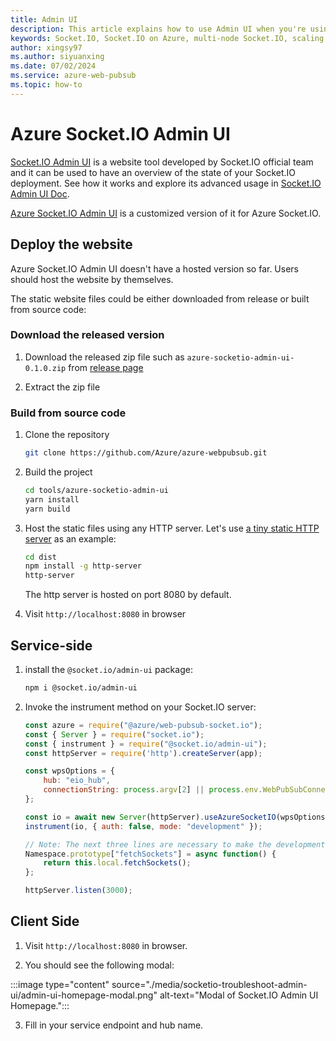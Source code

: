 ```yaml
---
title: Admin UI
description: This article explains how to use Admin UI when you're using Web PubSub for Socket.IO.
keywords: Socket.IO, Socket.IO on Azure, multi-node Socket.IO, scaling Socket.IO, Socket.IO logging, Socket.IO debugging, socketio, azure socketio
author: xingsy97
ms.author: siyuanxing
ms.date: 07/02/2024
ms.service: azure-web-pubsub
ms.topic: how-to
---
```


# Azure Socket.IO Admin UI

[Socket.IO Admin UI](https://socket.io/docs/v4/admin-ui/) is a website tool developed by Socket.IO official team and it can be used to have an overview of the state of your Socket.IO deployment. See how it works and explore its advanced usage in [Socket.IO Admin UI Doc](https://socket.io/docs/v4/admin-ui/).

[Azure Socket.IO Admin UI](https://github.com/Azure/azure-webpubsub/tree/main/tools/azure-socketio-admin-ui) is a customized version of it for Azure Socket.IO. 

## Deploy the website
Azure Socket.IO Admin UI doesn't have a hosted version so far. Users should host the website by themselves. 

The static website files could be either downloaded from release or built from source code:

### Download the released version
1. Download the released zip file such as `azure-socketio-admin-ui-0.1.0.zip` from [release page](https://github.com/Azure/azure-webpubsub/releases)

2. Extract the zip file

### Build from source code
1. Clone the repository 
    ```bash
    git clone https://github.com/Azure/azure-webpubsub.git
    ```

2. Build the project 
    ```bash
    cd tools/azure-socketio-admin-ui
    yarn install
    yarn build
    ```

3. Host the static files using any HTTP server. Let's use [a tiny static HTTP server](https://www.npmjs.com/package/http-server) as an example:
    ```bash
    cd dist
    npm install -g http-server
    http-server
    ```

    The http server is hosted on port 8080 by default.

4. Visit `http://localhost:8080` in browser

## Service-side
1. install the `@socket.io/admin-ui` package:

    ```bash
    npm i @socket.io/admin-ui
    ```

2. Invoke the instrument method on your Socket.IO server:

    ```javascript
    const azure = require("@azure/web-pubsub-socket.io");
    const { Server } = require("socket.io");
    const { instrument } = require("@socket.io/admin-ui");
    const httpServer = require('http').createServer(app);

    const wpsOptions = {
        hub: "eio_hub",
        connectionString: process.argv[2] || process.env.WebPubSubConnectionString
    };

    const io = await new Server(httpServer).useAzureSocketIO(wpsOptions);
    instrument(io, { auth: false, mode: "development" });

    // Note: The next three lines are necessary to make the development mode work
    Namespace.prototype["fetchSockets"] = async function() { 
        return this.local.fetchSockets(); 
    };

    httpServer.listen(3000);
    ```

## Client Side
1. Visit `http://localhost:8080` in browser.

2. You should see the following modal:

:::image type="content" source="./media/socketio-troubleshoot-admin-ui/admin-ui-homepage-modal.png" alt-text="Modal of Socket.IO Admin UI Homepage.":::

3. Fill in your service endpoint and hub name.